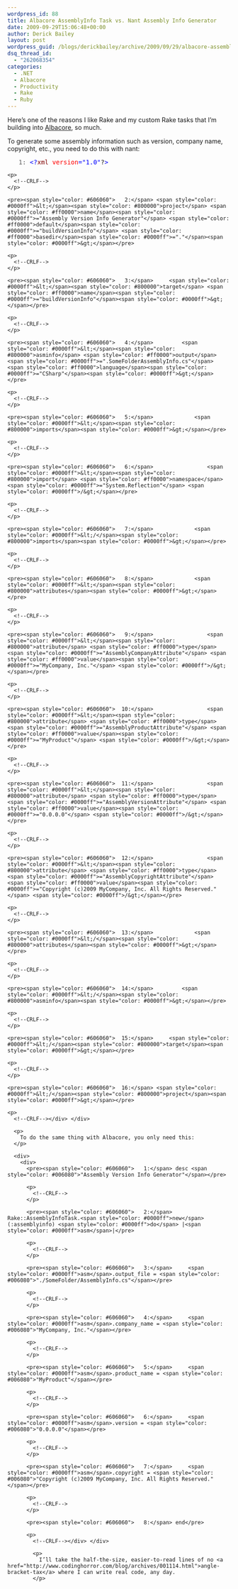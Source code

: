 ```yaml
---
wordpress_id: 88
title: Albacore AssemblyInfo Task vs. Nant Assembly Info Generator
date: 2009-09-29T15:06:48+00:00
author: Derick Bailey
layout: post
wordpress_guid: /blogs/derickbailey/archive/2009/09/29/albacore-assemblyinfo-task-vs-nant-assembly-info-generator.aspx
dsq_thread_id:
  - "262068354"
categories:
  - .NET
  - Albacore
  - Productivity
  - Rake
  - Ruby
---
```

Here’s one of the reasons I like Rake and my custom Rake tasks that I’m building into [Albacore](http://github.com/derickbailey/Albacore), so much. 

To generate some assembly information such as version, company name, copyright, etc., you need to do this with nant:

<div>
  <div>
    <pre><span style="color: #606060">   1:</span> <span style="color: #0000ff">&lt;?</span><span style="color: #800000">xml</span> <span style="color: #ff0000">version</span><span style="color: #0000ff">="1.0"</span>?<span style="color: #0000ff">&gt;</span></pre>
    
    <p>
      <!--CRLF-->
    </p>
    
    <pre><span style="color: #606060">   2:</span> <span style="color: #0000ff">&lt;</span><span style="color: #800000">project</span> <span style="color: #ff0000">name</span><span style="color: #0000ff">="Assembly Version Info Generator"</span> <span style="color: #ff0000">default</span><span style="color: #0000ff">="buildVersionInfo"</span> <span style="color: #ff0000">basedir</span><span style="color: #0000ff">="."</span><span style="color: #0000ff">&gt;</span></pre>
    
    <p>
      <!--CRLF-->
    </p>
    
    <pre><span style="color: #606060">   3:</span>     <span style="color: #0000ff">&lt;</span><span style="color: #800000">target</span> <span style="color: #ff0000">name</span><span style="color: #0000ff">="buildVersionInfo"</span><span style="color: #0000ff">&gt;</span></pre>
    
    <p>
      <!--CRLF-->
    </p>
    
    <pre><span style="color: #606060">   4:</span>         <span style="color: #0000ff">&lt;</span><span style="color: #800000">asminfo</span> <span style="color: #ff0000">output</span><span style="color: #0000ff">=".SomeFolderAssemblyInfo.cs"</span> <span style="color: #ff0000">language</span><span style="color: #0000ff">="CSharp"</span><span style="color: #0000ff">&gt;</span></pre>
    
    <p>
      <!--CRLF-->
    </p>
    
    <pre><span style="color: #606060">   5:</span>             <span style="color: #0000ff">&lt;</span><span style="color: #800000">imports</span><span style="color: #0000ff">&gt;</span></pre>
    
    <p>
      <!--CRLF-->
    </p>
    
    <pre><span style="color: #606060">   6:</span>                 <span style="color: #0000ff">&lt;</span><span style="color: #800000">import</span> <span style="color: #ff0000">namespace</span><span style="color: #0000ff">="System.Reflection"</span> <span style="color: #0000ff">/&gt;</span></pre>
    
    <p>
      <!--CRLF-->
    </p>
    
    <pre><span style="color: #606060">   7:</span>             <span style="color: #0000ff">&lt;/</span><span style="color: #800000">imports</span><span style="color: #0000ff">&gt;</span></pre>
    
    <p>
      <!--CRLF-->
    </p>
    
    <pre><span style="color: #606060">   8:</span>             <span style="color: #0000ff">&lt;</span><span style="color: #800000">attributes</span><span style="color: #0000ff">&gt;</span></pre>
    
    <p>
      <!--CRLF-->
    </p>
    
    <pre><span style="color: #606060">   9:</span>                 <span style="color: #0000ff">&lt;</span><span style="color: #800000">attribute</span> <span style="color: #ff0000">type</span><span style="color: #0000ff">="AssemblyCompanyAttribute"</span> <span style="color: #ff0000">value</span><span style="color: #0000ff">="MyCompany, Inc."</span> <span style="color: #0000ff">/&gt;</span></pre>
    
    <p>
      <!--CRLF-->
    </p>
    
    <pre><span style="color: #606060">  10:</span>                 <span style="color: #0000ff">&lt;</span><span style="color: #800000">attribute</span> <span style="color: #ff0000">type</span><span style="color: #0000ff">="AssemblyProductAttribute"</span> <span style="color: #ff0000">value</span><span style="color: #0000ff">="MyProduct"</span> <span style="color: #0000ff">/&gt;</span></pre>
    
    <p>
      <!--CRLF-->
    </p>
    
    <pre><span style="color: #606060">  11:</span>                 <span style="color: #0000ff">&lt;</span><span style="color: #800000">attribute</span> <span style="color: #ff0000">type</span><span style="color: #0000ff">="AssemblyVersionAttribute"</span> <span style="color: #ff0000">value</span><span style="color: #0000ff">="0.0.0.0"</span> <span style="color: #0000ff">/&gt;</span></pre>
    
    <p>
      <!--CRLF-->
    </p>
    
    <pre><span style="color: #606060">  12:</span>                 <span style="color: #0000ff">&lt;</span><span style="color: #800000">attribute</span> <span style="color: #ff0000">type</span><span style="color: #0000ff">="AssemblyCopyrightAttribute"</span> <span style="color: #ff0000">value</span><span style="color: #0000ff">="Copyright (c)2009 MyCompany, Inc. All Rights Reserved."</span> <span style="color: #0000ff">/&gt;</span></pre>
    
    <p>
      <!--CRLF-->
    </p>
    
    <pre><span style="color: #606060">  13:</span>             <span style="color: #0000ff">&lt;/</span><span style="color: #800000">attributes</span><span style="color: #0000ff">&gt;</span></pre>
    
    <p>
      <!--CRLF-->
    </p>
    
    <pre><span style="color: #606060">  14:</span>         <span style="color: #0000ff">&lt;/</span><span style="color: #800000">asminfo</span><span style="color: #0000ff">&gt;</span></pre>
    
    <p>
      <!--CRLF-->
    </p>
    
    <pre><span style="color: #606060">  15:</span>     <span style="color: #0000ff">&lt;/</span><span style="color: #800000">target</span><span style="color: #0000ff">&gt;</span></pre>
    
    <p>
      <!--CRLF-->
    </p>
    
    <pre><span style="color: #606060">  16:</span> <span style="color: #0000ff">&lt;/</span><span style="color: #800000">project</span><span style="color: #0000ff">&gt;</span></pre>
    
    <p>
      <!--CRLF--></div> </div> 
      
      <p>
        To do the same thing with Albacore, you only need this:
      </p>
      
      <div>
        <div>
          <pre><span style="color: #606060">   1:</span> desc <span style="color: #006080">"Assembly Version Info Generator"</span></pre>
          
          <p>
            <!--CRLF-->
          </p>
          
          <pre><span style="color: #606060">   2:</span> Rake::AssemblyInfoTask.<span style="color: #0000ff">new</span>(:assemblyinfo) <span style="color: #0000ff">do</span> |<span style="color: #0000ff">asm</span>|</pre>
          
          <p>
            <!--CRLF-->
          </p>
          
          <pre><span style="color: #606060">   3:</span>     <span style="color: #0000ff">asm</span>.output_file = <span style="color: #006080">"./SomeFolder/AssemblyInfo.cs"</span></pre>
          
          <p>
            <!--CRLF-->
          </p>
          
          <pre><span style="color: #606060">   4:</span>     <span style="color: #0000ff">asm</span>.company_name = <span style="color: #006080">"MyCompany, Inc."</span></pre>
          
          <p>
            <!--CRLF-->
          </p>
          
          <pre><span style="color: #606060">   5:</span>     <span style="color: #0000ff">asm</span>.product_name = <span style="color: #006080">"MyProduct"</span></pre>
          
          <p>
            <!--CRLF-->
          </p>
          
          <pre><span style="color: #606060">   6:</span>     <span style="color: #0000ff">asm</span>.version = <span style="color: #006080">"0.0.0.0"</span></pre>
          
          <p>
            <!--CRLF-->
          </p>
          
          <pre><span style="color: #606060">   7:</span>     <span style="color: #0000ff">asm</span>.copyright = <span style="color: #006080">"Copyright (c)2009 MyCompany, Inc. All Rights Reserved."</span></pre>
          
          <p>
            <!--CRLF-->
          </p>
          
          <pre><span style="color: #606060">   8:</span> end</pre>
          
          <p>
            <!--CRLF--></div> </div> 
            
            <p>
              I’ll take the half-the-size, easier-to-read lines of no <a href="http://www.codinghorror.com/blog/archives/001114.html">angle-bracket-tax</a> where I can write real code, any day.
            </p>